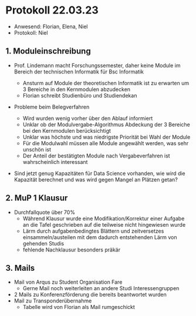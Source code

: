 ---
---

# Protokoll 22.03.23

* Anwesend: Florian, Elena, Niel
* Protokoll: Niel

## 1. Moduleinschreibung

* Prof. Lindemann macht Forschungssemester, daher keine Module im Bereich der technischen Informatik für Bsc Informatik
  * Ansturm auf Module der theoretischen Informatik ist zu erwarten um 3 Bereiche in den Kernmodulen abzudecken
  * Florian schreibt Studienbüro und Studiendekan

* Probleme beim Belegverfahren
  * Wird wurden wenig vorher über den Ablauf informiert
  * Unklar ob der Modulvergabe-Algorithmus Abdeckung der 3 Bereiche bei den Kernmodulen berücksichtigt
  * Unklar was höchste und was niedrigste Priorität bei Wahl der Module
  * Für die Modulwahl müssen alle Module angewählt werden, was sehr unschön ist
  * Der Anteil der bestätigten Module nach Vergabeverfahren ist wahrscheinlich interessant

* Sind jetzt genug Kapazitäten für Data Science vorhanden, wie wird die Kapazität berechnet und was wird gegen Mangel an Plätzen getan?

## 2. MuP 1 Klausur

* Durchfallquote über 70%
  * Während Klausur wurde eine Modifikation/Korrektur einer Aufgabe an die Tafel geschrieben auf die teilweise nicht hingewiesen wurde
  * Lärm durch aufgabenbedingtes Blättern und zeitversetzes einsammeln/austeilen mit dem dadurch entstehenden Lärm von gehenden Studis
  * fehlende Nachklausur besonders präkär

## 3. Mails

* Mail von Arqus zu Student Organisation Fare
  * Gerne Mail noch weiterleiten an andere Studi Interessengruppen
* 2 Mails zu Konferenzförderung die bereits beantwortet wurden
* Mail zu Transponderübernahme
  * Tabelle wird von Florian als Mail rumgeschickt